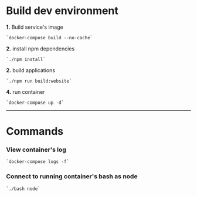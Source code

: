 # **Build dev environment**

**1.** Build service's image
    
    `docker-compose build --no-cache`

**2.** install npm dependencies
    
    `./npm install`

**2.** build applications
    
    `./npm run build:website`

**4.** run container
    
    `docker-compose up -d`

***

# **Commands**

### View container's log
    `docker-compose logs -f`

### Connect to running container's bash as **node**
    `./bash node`